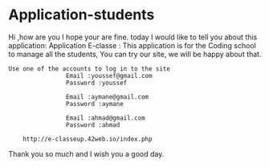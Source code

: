 # Application-students
Hi ,how are you I hope your are fine.
today I would like to tell you about this application:
Application E-classe :
This application is for the Coding school to manage all the students,
You can try our site, we will be happy about that.

    Use one of the accounts to log in to the site
                    Email :youssef@gmail.com
                    Password :youssef

                    Email :aymane@gmail.com
                    Password :aymane

                    Email :ahmad@gmail.com
                    Password :ahmad

        http://e-classeup.42web.io/index.php

Thank you so much and I wish you a good day.
